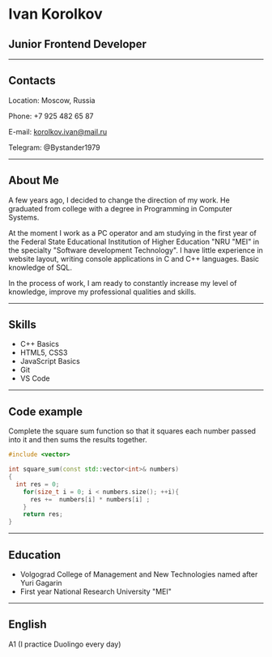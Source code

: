 # Ivan Korolkov

## Junior Frontend Developer
***

## Contacts  



Location: Moscow, Russia

Phone: +7 925 482 65 87

E-mail: korolkov.ivan@mail.ru

Telegram: @Bystander1979
***
## About Me  


A few years ago, I decided to change the direction of my work.
He graduated from college with a degree in Programming in Computer Systems. 

At the moment I work as a PC operator and am
studying in the first year of the Federal State Educational Institution of Higher Education "NRU "MEI" in the specialty "Software development Technology".
I have little experience in website layout, writing console applications in C and C++ languages.
Basic knowledge of SQL. 

In the process of work, I am ready to constantly increase my level of knowledge,
improve my professional qualities and skills.
***
## Skills


* C++ Basics
* HTML5, CSS3
* JavaScript Basics
* Git
* VS Code
***
## Code example


Complete the square sum function so that it squares each number passed into it and then sums the results together.

``` c++
#include <vector>

int square_sum(const std::vector<int>& numbers)
{
  int res = 0;
    for(size_t i = 0; i < numbers.size(); ++i){
      res +=  numbers[i] * numbers[i] ;
    }
    return res;
}
```
***
## Education


* Volgograd College of Management and New Technologies named after Yuri Gagarin
* First year National Research University "MEI"
***
## English



A1 (I practice Duolingo every day)


